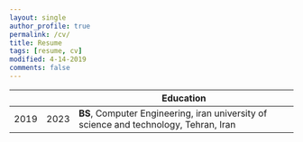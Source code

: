 ```yaml
---
layout: single
author_profile: true
permalink: /cv/
title: Resume
tags: [resume, cv]
modified: 4-14-2019
comments: false
---
```






|     |    |**Education**                                                               |
|-----|----|----------------------------------------------------------------------------------|
|2019 |2023| **BS**, Computer Engineering, iran university of science and technology, Tehran, Iran               |
